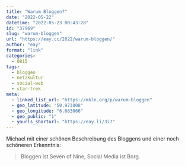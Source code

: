 ```yaml
---
title: "Warum Bloggen?"
date: "2022-05-22"
datetime: "2022-05-23 00:43:28"
id: "37969"
slug: "warum-bloggen"
url: "https://eay.cc/2022/warum-bloggen/"
author: "eay"
format: "link"
categories:
  - 0815
tags:
  - bloggen
  - netzkultur
  - social-web
  - star-trek
meta:
  - linked_list_url: "https://mkln.org/p/warum-bloggen"
  - geo_latitude: "50.973808"
  - geo_longitude: "6.683066"
  - geo_public: "1"
  - yourls_shorturl: "https://eay.li/3i7"
---
```


Michael mit einer schönen Beschreibung des Bloggens und einer noch schöneren Erkenntnis:

> Bloggen ist Seven of Nine, Social Media ist Borg.
